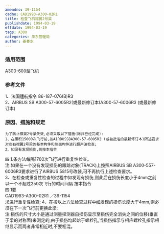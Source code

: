 ```yaml
---
amendno: 39-1154  
cadno: CAD1993-A300-02R1  
title: 检查飞机襟翼2号梁  
publishdate: 1994-03-19  
effdate: 1994-03-19  
tags: A300  
categories: 华东管理局  
author: 姜春水  
---
```

  
### 适用范围  
A300-600型飞机  
  
<!--more-->  
### 参考文件  
1、法国适航指令 86-187-076(B)R3  
2、AIRBUS SB A300-57-6005R2(或最新修订本)A300-57-6006R3 (或最新修订本)  
  
### 原因、措施和规定  
    为了防止襟翼2号梁失效,必须采取以下措施(除非已经完成):  
    1、在累积15000次飞行前,按AIRBUSSBA300-57-6005R2 (或被批准的最新修订本)所述要求 对左右襟翼2号梁的基本构件和侧面构件进行超声波检查;  
    2、如没有发现损伤,则按本指令  
四.1.条方法每隔1700次飞行进行重复性检查。  
    注:如果在一个没有发现损伤的跟踪对象(TRACK)上按照AIRBUS SB A300-557-6006R3要求进行了AIRBUS 5815号改装,可不再执行上述检查要求。  
    3、在检查或重复性检查的过程中如发现有损伤,则此后在损伤长度小于4mm之前以一个不超过250次飞行的时间间隔 按本指令  
四.1要  
       CAD1993-A300-02R1   ／39-1154  
求进行重复性检查;     4、在按以上方法检查过程中如发现的损伤长度大于4mm,则必须在下一次飞行前更换此梁;  
注:损伤的尺寸大小是通过测量探测器自损伤显示至损伤完全消失之间的位移(垂直于梁的对称面)来测定的;由于损伤均起始于螺栓孔,当损伤指示与相应螺栓孔指示相继显示而两者非常相近时,不要相混。  
